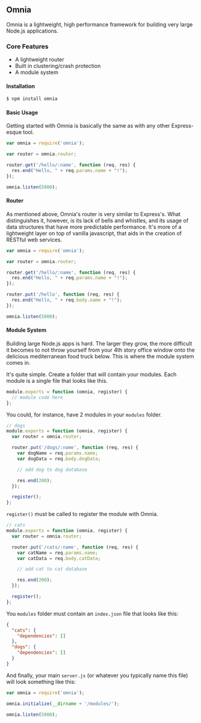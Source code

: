 ## Omnia

Omnia is a lightweight, high performance framework for building very large Node.js applications. 

### Core Features

* A lightweight router
* Built in clustering/crash protection
* A module system 

#### Installation
```sh
$ npm install omnia
```
#### Basic Usage
Getting started with Omnia is basically the same as with any other Express-esque tool.
```javascript
var omnia = require('omnia');

var router = omnia.router;

router.get('/hello/:name', function (req, res) {
  res.end("Hello, " + req.params.name + "!");
});

omnia.listen(5000);
```
#### Router
As mentioned above, Omnia's router is very similar to Express's. What distinguishes it, however, is its lack of bells and whistles, and its usage of data structures that have more predictable performance. It's more of a lightweight layer on top of vanilla javascript, that aids in the creation of RESTful web services. 
```javascript
var omnia = require('omnia');

var router = omnia.router;

router.get('/hello/:name', function (req, res) {
  res.end("Hello, " + req.params.name + "!");
});

router.put('/hello', function (req, res) {
  res.end("Hello, " + req.body.name + "!");
});

omnia.listen(5000);
```
#### Module System
Building large Node.js apps is hard. The larger they grow, the more difficult it becomes to not throw yourself from your 4th story office window onto the delicious mediterranean food truck below. This is where the module system comes in.

It's quite simple. Create a folder that will contain your modules. Each module is a single file that looks like this.
```javascript
module.exports = function (omnia, register) {
  // module code here
};
```
You could, for instance, have 2 modules in your `modules` folder.
```javascript
// dogs
module.exports = function (omnia, register) {
  var router = omnia.router;

  router.put('/dogs/:name', function (req, res) {
    var dogName = req.params.name;
    var dogData = req.body.dogData;

    // add dog to dog database

    res.end(200);
  });

  register();
};
```
`register()` must be called to register the module with Omnia. 
```javascript
// cats
module.exports = function (omnia, register) {
  var router = omnia.router;

  router.put('/cats/:name', function (req, res) {
    var catName = req.params.name;
    var catData = req.body.catData;

    // add cat to cat database

    res.end(200);
  });

  register();
};
```
You `modules` folder must contain an `index.json` file that looks like this:
```json
{
  "cats": {
    "dependencies": []
  },
  "dogs": {
    "dependencies": []
  }
}
```
And finally, your main `server.js` (or whatever you typically name this file) will look something like this:
```javascript
var omnia = require('omnia');

omnia.initialize(__dirname + '/modules/');

omnia.listen(5000);
```